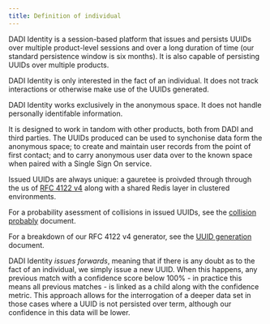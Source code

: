 ```yaml
---
title: Definition of individual
---
```


DADI Identity is a session-based platform that issues and persists UUIDs over multiple product-level sessions and over a long duration of time (our standard persistence window is six months). It is also capable of persisting UUIDs over multiple products.

DADI Identity is only interested in the fact of an individual. It does not track interactions or otherwise make use of the UUIDs generated.

DADI Identity works exclusively in the anonymous space. It does not handle personally identifable information.

It is designed to work in tandom with other products, both from DADI and third parties. The UUIDs produced can be used to synchonise data form the anonymous space; to create and maintain user records from the point of first contact; and to carry anonymous user data over to the known space when paired with a Single Sign On service.

Issued UUIDs are always unique: a gauretee is proivded through through the us of [RFC 4122 v4](https://tools.ietf.org/html/rfc4122) along with a shared Redis layer in clustered environments.

For a probability asessment of collisions in issued UUIDs, see the [collision probably](LINK) document.

For a breakdown of our RFC 4122 v4 generator, see the [UUID generation](LINK) document.

DADI Identity _issues forwards_, meaning that if there is any doubt as to the fact of an individual, we simply issue a new UUID. When this happens, any previous match with a confidence score below 100% - in practice this means all previous matches - is linked as a child along with the confidence metric. This approach allows for the interrogation of a deeper data set in those cases where a UUID is not persisted over term, although our confidence in this data will be lower.
